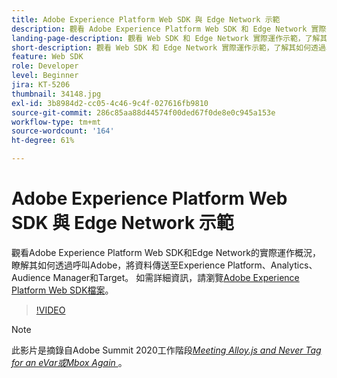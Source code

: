 ```yaml
---
title: Adobe Experience Platform Web SDK 與 Edge Network 示範
description: 觀看 Adobe Experience Platform Web SDK 和 Edge Network 實際運作影片，了解其如何透過單一呼叫 Adobe，將資料傳送至 Experience Platform、Analytics、Audience Manager 和 Target。
landing-page-description: 觀看 Web SDK 和 Edge Network 實際運作示範，了解其如何透過單一呼叫 Adobe，將資料傳送至 Experience Platform、Analytics、Audience Manager 和 Target。
short-description: 觀看 Web SDK 和 Edge Network 實際運作示範，了解其如何透過單一呼叫 Adobe，將資料傳送至 Experience Platform、Analytics、Audience Manager 和 Target。
feature: Web SDK
role: Developer
level: Beginner
jira: KT-5206
thumbnail: 34148.jpg
exl-id: 3b8984d2-cc05-4c46-9c4f-027616fb9810
source-git-commit: 286c85aa88d44574f00ded67f0de8e0c945a153e
workflow-type: tm+mt
source-wordcount: '164'
ht-degree: 61%

---
```


# Adobe Experience Platform Web SDK 與 Edge Network 示範

觀看Adobe Experience Platform Web SDK和Edge Network的實際運作概況，瞭解其如何透過呼叫Adobe，將資料傳送至Experience Platform、Analytics、Audience Manager和Target。 如需詳細資訊，請瀏覽[Adobe Experience Platform Web SDK檔案](https://experienceleague.adobe.com/docs/experience-platform/edge/home.html)。

>[!VIDEO](https://video.tv.adobe.com/v/34148?learn=on&enablevpops)

>[!NOTE]
>
>此影片是摘錄自Adobe Summit 2020工作階段&#x200B;*[Meeting Alloy.js and Never Tag for an eVar或Mbox Again ](https://business.adobe.com/summit/2020/with-alloy-js-never-tag-for-an-evar-or-mbox-again.html)*。
